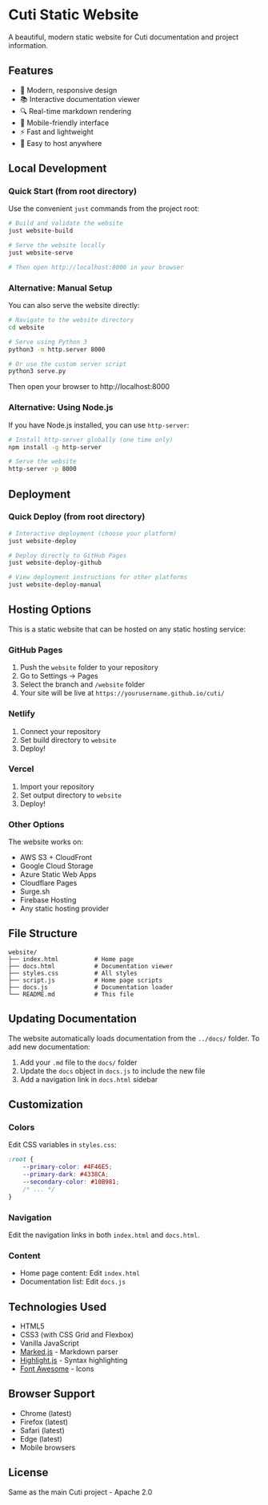 # Cuti Static Website

A beautiful, modern static website for Cuti documentation and project information.

## Features

- 🎨 Modern, responsive design
- 📚 Interactive documentation viewer
- 🔍 Real-time markdown rendering
- 📱 Mobile-friendly interface
- ⚡ Fast and lightweight
- 🎯 Easy to host anywhere

## Local Development

### Quick Start (from root directory)

Use the convenient `just` commands from the project root:

```bash
# Build and validate the website
just website-build

# Serve the website locally
just website-serve

# Then open http://localhost:8000 in your browser
```

### Alternative: Manual Setup

You can also serve the website directly:

```bash
# Navigate to the website directory
cd website

# Serve using Python 3
python3 -m http.server 8000

# Or use the custom server script
python3 serve.py
```

Then open your browser to http://localhost:8000

### Alternative: Using Node.js

If you have Node.js installed, you can use `http-server`:

```bash
# Install http-server globally (one time only)
npm install -g http-server

# Serve the website
http-server -p 8000
```

## Deployment

### Quick Deploy (from root directory)

```bash
# Interactive deployment (choose your platform)
just website-deploy

# Deploy directly to GitHub Pages
just website-deploy-github

# View deployment instructions for other platforms
just website-deploy-manual
```

## Hosting Options

This is a static website that can be hosted on any static hosting service:

### GitHub Pages

1. Push the `website` folder to your repository
2. Go to Settings → Pages
3. Select the branch and `/website` folder
4. Your site will be live at `https://yourusername.github.io/cuti/`

### Netlify

1. Connect your repository
2. Set build directory to `website`
3. Deploy!

### Vercel

1. Import your repository
2. Set output directory to `website`
3. Deploy!

### Other Options

The website works on:
- AWS S3 + CloudFront
- Google Cloud Storage
- Azure Static Web Apps
- Cloudflare Pages
- Surge.sh
- Firebase Hosting
- Any static hosting provider

## File Structure

```
website/
├── index.html          # Home page
├── docs.html           # Documentation viewer
├── styles.css          # All styles
├── script.js           # Home page scripts
├── docs.js             # Documentation loader
└── README.md           # This file
```

## Updating Documentation

The website automatically loads documentation from the `../docs/` folder. To add new documentation:

1. Add your `.md` file to the `docs/` folder
2. Update the `docs` object in `docs.js` to include the new file
3. Add a navigation link in `docs.html` sidebar

## Customization

### Colors

Edit CSS variables in `styles.css`:

```css
:root {
    --primary-color: #4F46E5;
    --primary-dark: #4338CA;
    --secondary-color: #10B981;
    /* ... */
}
```

### Navigation

Edit the navigation links in both `index.html` and `docs.html`.

### Content

- Home page content: Edit `index.html`
- Documentation list: Edit `docs.js`

## Technologies Used

- HTML5
- CSS3 (with CSS Grid and Flexbox)
- Vanilla JavaScript
- [Marked.js](https://marked.js.org/) - Markdown parser
- [Highlight.js](https://highlightjs.org/) - Syntax highlighting
- [Font Awesome](https://fontawesome.com/) - Icons

## Browser Support

- Chrome (latest)
- Firefox (latest)
- Safari (latest)
- Edge (latest)
- Mobile browsers

## License

Same as the main Cuti project - Apache 2.0

